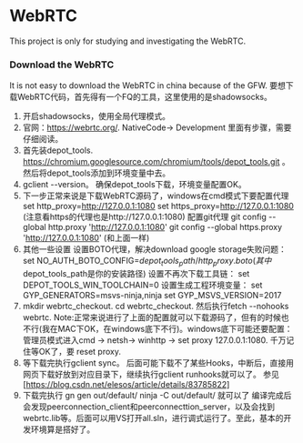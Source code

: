 # WebRTC

This project is only for studying and investigating the WebRTC.

### Download the WebRTC
  It is not easy to download the WebRTC in china because of the GFW. 
  要想下载WebRTC代码，首先得有一个FQ的工具，这里使用的是shadowsocks。
  1. 开启shadowsocks，使用全局代理模式。
  2. 官网：https://webrtc.org/. NativeCode-> Development 里面有步骤，需要仔细阅读。
  3. 首先装depot_tools. https://chromium.googlesource.com/chromium/tools/depot_tools.git 。然后将depot_tools添加到环境变量中去。
  4. gclient --version。 确保depot_tools下载，环境变量配置OK。
  5. 下一步正常来说是下载WebRTC源码了，windows在cmd模式下要配置代理
      set http_proxy=http://127.0.0.1:1080
      set https_proxy=http://127.0.0.1:1080 (注意看https的代理也是http://127.0.0.1:1080)
      配置git代理
      git config --global http.proxy 'http://127.0.0.1:1080'
      git config --global https.proxy 'http://127.0.0.1:1080' (和上面一样)
  6. 其他一些设置
     设置BOTO代理，解决download google storage失败问题： 
     set NO_AUTH_BOTO_CONFIG=$depot_tools_path/http_proxy.boto (其中$depot_tools_path是你的安装路径)
     设置不再次下载工具链： 
     set DEPOT_TOOLS_WIN_TOOLCHAIN=0 
     设置生成工程环境变量： 
     set GYP_GENERATORS=msvs-ninja,ninja 
     set GYP_MSVS_VERSION=2017 
  7. mkdir webrtc_checkout. cd webrtc_checkout. 然后执行fetch --nohooks webrtc.
     Note:正常来说进行了上面的配置就可以下载源码了，但有的时候也不行(我在MAC下OK，在windows底下不行)。windows底下可能还要配置：管理员模式进入cmd -> netsh-> winhttp -> set proxy 127.0.0.1:1080. 千万记住等OK了，要 reset proxy.
  8. 等下载完执行gclient sync。 后面可能下载不了某些Hooks，中断后，直接用网页下载好放到对应目录下，继续执行gclient runhooks就可以了。
     参见[https://blog.csdn.net/elesos/article/details/83785822]
  9. 下载完执行
      gn gen out/default/
      ninja -C out/default/ 就可以了
      编译完成后会发现peerconnection_client和peerconnecttion_server，以及会找到webrtc.lib等。后面可以用VS打开all.sln，进行调式运行了。至此，基本的开发环境算是搭好了。
